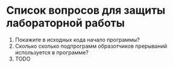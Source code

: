 # Список вопросов для защиты лабораторной работы

1. Покажите в исходных кода начало программы?
2. Сколько сколько подпрограмм образотчиков прерываний используется в программе?
3. TODO
